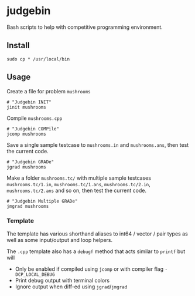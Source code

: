 # judgebin

Bash scripts to help with competitive programming environment.

## Install

```
sudo cp * /usr/local/bin
```

## Usage

Create a file for problem `mushrooms`

```
# "Judgebin INIT"
jinit mushrooms
```

Compile `mushrooms.cpp`

```
# "Judgebin COMPile"
jcomp mushrooms
```

Save a single sample testcase to `mushrooms.in` and `mushrooms.ans`, then test
the current code.

```
# "Judgebin GRADe"
jgrad mushrooms
```

Make a folder `mushrooms.tc/` with multiple sample testcases
`mushrooms.tc/1.in`, `mushrooms.tc/1.ans`, `mushrooms.tc/2.in`,
`mushrooms.tc/2.ans` and so on, then test the current code.

```
# "Judgebin Multiple GRADe"
jmgrad mushrooms
```

### Template

The template has various shorthand aliases to int64 / vector / pair types as
well as some input/output and loop helpers.

The `.cpp` template also has a `debugf` method that acts similar to `printf` but
will

- Only be enabled if compiled using `jcomp` or with compiler flag `-DCP_LOCAL_DEBUG`
- Print debug output with terminal colors
- Ignore output when diff-ed using `jgrad`/`jmgrad`